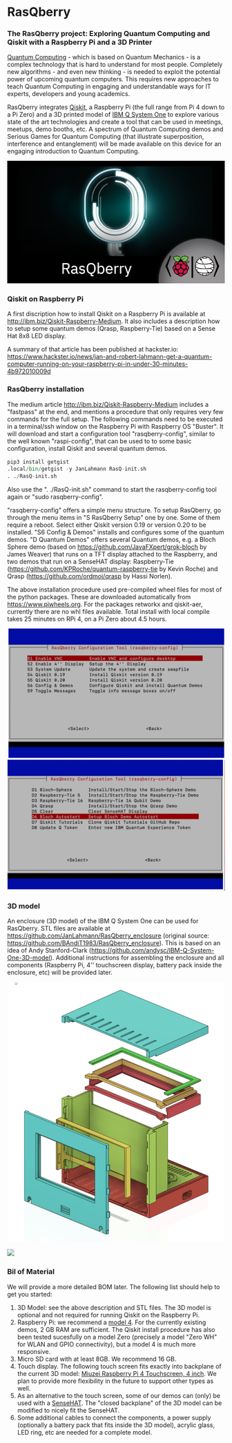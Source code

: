 # RasQberry
### The RasQberry project: Exploring Quantum Computing and Qiskit with a Raspberry Pi and a 3D Printer

[Quantum Computing](https://en.wikipedia.org/wiki/Quantum_computing) - which is based on Quantum Mechanics - is a complex technology that is hard to understand for most people. Completely new algorithms - and even new thinking - is needed to exploit the potential power of upcoming quantum computers. This requires new approaches to teach Quantum Computing in engaging and understandable ways for IT experts, developers and young academics.

RasQberry integrates [Qiskit](https://qiskit.org/), a Raspberry Pi (the full range from Pi 4 down to a Pi Zero) and a 3D printed model of [IBM Q System One](https://www.research.ibm.com/quantum-computing/system-one/) to explore various state of the art technologies and create a tool that can be used in meetings, meetups, demo booths, etc. A spectrum of Quantum Computing demos and Serious Games for Quantum Computing (that illustrate superposition, interference and entanglement) will be made available on this device for an engaging introduction to Quantum Computing. 

![](Artwork/ibmqTheQTwoGlow.png)

### Qiskit on Raspberry Pi
A first discription how to install Qiskit on a Raspberry Pi is available at http://ibm.biz/Qiskit-Raspberry-Medium. It also includes a description how to setup some quantum demos (Qrasp, Raspberry-Tie) based on a Sense Hat 8x8 LED display.

A summary of that article has been published at hackster.io: https://www.hackster.io/news/jan-and-robert-lahmann-get-a-quantum-computer-running-on-your-raspberry-pi-in-under-30-minutes-4b972010009d

### RasQberry installation
The medium article http://ibm.biz/Qiskit-Raspberry-Medium includes a "fastpass" at the end, and mentions a procedure that only requires very few commands for the full setup. The following commands need to be executed in a terminal/ssh window on the Raspberry Pi with Raspberry OS "Buster". It will download and start a configuration tool "rasqberry-config", similar to the well known "raspi-config", that can be used to to some basic configuration, install Qiskit and several quantum demos. 
```python
pip3 install getgist
.local/bin/getgist -y JanLahmann RasQ-init.sh
. ./RasQ-init.sh
```

Also use the ". ./RasQ-init.sh" command to start the rasqberry-config tool again or "sudo rasqberry-config".

"rasqberry-config" offers a simple menu structure. To setup RasQberry, go through the menu items in "S RasQberry Setup" one by one. Some of them require a reboot. Select either Qiskit version 0.19 or version 0.20 to be installed. "S6 Config & Demos" installs and configures some of the quantum demos.
"D Quantum Demos" offers several Quantum demos, e.g. a Bloch Sphere demo (based on https://github.com/JavaFXpert/grok-bloch by James Weaver) that runs on a TFT display attached to the Raspberry, and two demos that run on a SenseHAT display: Raspberry-Tie (https://github.com/KPRoche/quantum-raspberry-tie by Kevin Roche) and Qrasp (https://github.com/ordmoj/qrasp by Hassi Norlen).


The above installation procedure used pre-compiled wheel files for most of the python packages. These are downloaded automatically from https://www.piwheels.org.
For the packages retworkx and qiskit-aer, currently there are no whl files available. Total install with local compile takes 25 minutes on RPi 4, on a Pi Zero about 4.5 hours.

![](Artwork/rasqconfig-1.png)
![](Artwork/rasqconfig-2.png)


### 3D model
An enclosure (3D model) of the IBM Q System One can be used for RasQberry. STL files are available at https://github.com/JanLahmann/RasQberry_enclosure (original source: https://github.com/BAndiT1983/RasQberry_enclosure). This is based on an idea of Andy Stanford-Clark (https://github.com/andysc/IBM-Q-System-One-3D-model). Additional instructions for assembling the enclosure and all components (Raspberry Pi, 4'' touchscreen display, battery pack inside the enclosure, etc) will be provided later.

![](Artwork/RasQberry-3D-Model.png)

[![](http://img.youtube.com/vi/QkLW0Yw_pmg/0.jpg)](http://www.youtube.com/watch?v=QkLW0Yw_pmg "RasQberry 3D model draft")

### Bil of Material
We will provide a more detailed BOM later. The following list should help to get you started:
1. 3D Model: see the above description and STL files. The 3D model is optional and not required for running Qiskit on the Raspberry Pi.
1. Raspberry Pi: we recommend a [model 4](https://www.raspberrypi.org/products/raspberry-pi-4-model-b/). For the currently existing demos, 2 GB RAM are sufficient. The Qiskit install procedure has also been tested sucesfully on a model Zero (precisely a model "Zero WH" for WLAN and GPIO connectivity), but a model 4 is much more responsive.
1. Micro SD card with at least 8GB. We recommend 16 GB.
1. Touch display. The following touch screen fits exactly into backplane of the current 3D model: [Miuzei Raspberry Pi 4 Touchscreen, 4 inch](http://www.miuzeipro.com/product/miuzei-raspberry-pi-4-touch-screen-with-case-fan-4-inch-ips-full-angle-game-display-800x480-pixel-support-hdmi-input-with-touch-pen-4-pcs-heatsinks-support-raspbian-kali-by-miuzei/). We plan to provide more flexibility in the future to support other types as well.
1. As an alternative to the touch screen, some of our demos can (only) be used with a [SenseHAT](https://www.raspberrypi.org/products/sense-hat/). The "closed backplane" of the 3D model can be modified to nicely fit the SenseHAT.
1. Some additional cables to connect the components, a power supply (optionally a battery pack that fits inside the 3D model), acrylic glass, LED ring, etc are needed for a complete model.

